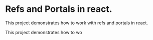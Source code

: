 # Refs and Portals in react.

This project demonstrates how to work with refs and portals in react.

This project demonstrates how to wo

